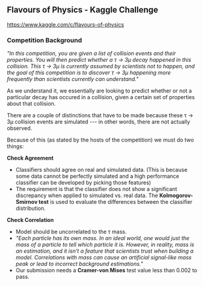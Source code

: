 ## Flavours of Physics - Kaggle Challenge
https://www.kaggle.com/c/flavours-of-physics


### Competition Background
*"In this competition, you are given a list of collision events and their properties. You will then predict whether a τ → 3μ decay happened in this collision. This τ → 3μ is currently assumed by scientists not to happen, and the goal of this competition is to discover τ → 3μ happening more frequently than scientists currently can understand."*

As we understand it, we essentially are looking to predict whether or not a particular decay has occured in a collision, given a certain set of properties about that collision.

There are a couple of distinctions that have to be made because these τ → 3μ collision events are simulated --- in other words, there are not actually observed.

Because of this (as stated by the hosts of the competition) we must do two things:

**Check Agreement**
   - Classifiers should agree on real and simulated data. (This is because some data cannot be perfectly simulated and a high performance classifier can be developed by picking those features)
   - The requirement is that the classifier does not show a significant discrepancy when applied to simulated vs. real data. The **Kolmogorov-Smirnov test** is used to evaluate the differences between the classifier distribution.


**Check Correlation**
   - Model should be uncorrelated to the τ mass.
   - _"Each particle has its own mass. In an ideal world, one would just the mass of a particle to tell which particle it is. However, in reality, mass is an estimation, and it isn't a feature that scientists trust when building a model. Correlations with mass can cause an artificial signal-like mass peak or lead to incorrect background estimations."_
   - Our submission needs a **Cramer-von Mises** test value less than 0.002 to pass.
